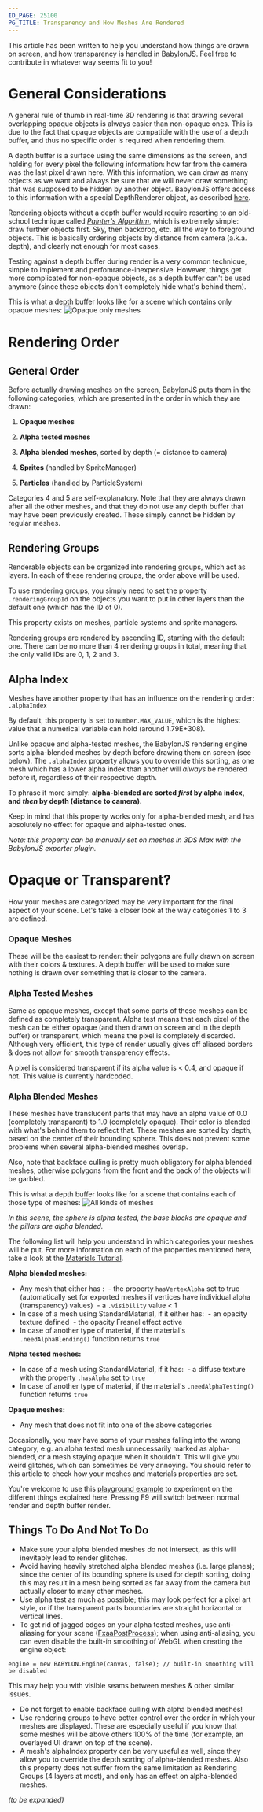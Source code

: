 ```yaml
---
ID_PAGE: 25100
PG_TITLE: Transparency and How Meshes Are Rendered
---
```

This article has been written to help you understand how things are drawn on screen, and how transparency is handled in BabylonJS. Feel free to contribute in whatever way seems fit to you!

# General Considerations

A general rule of thumb in real-time 3D rendering is that drawing several overlapping opaque objects is always easier than non-opaque ones. This is due to the fact that opaque objects are compatible with the use of a depth buffer, and thus no specific order is required when rendering them.

A depth buffer is a surface using the same dimensions as the screen, and holding for every pixel the following information: how far from the camera was the last pixel drawn here. With this information, we can draw as many objects as we want and always be sure that we will never draw something that was supposed to be hidden by another object. BabylonJS offers access to this information with a special DepthRenderer object, as described [here](http://doc.babylonjs.com/page.php?p=24825). 

Rendering objects without a depth buffer would require resorting to an old-school technique called [*Painter's Algorithm*](http://en.wikipedia.org/wiki/Painter's_algorithm), which is extremely simple: draw further objects first. Sky, then backdrop, etc. all the way to foreground objects. This is basically ordering objects by distance from camera (a.k.a. depth), and clearly not enough for most cases.

Testing against a depth buffer during render is a very common technique, simple to implement and perfomrance-inexpensive. However, things get more complicated for non-opaque objects, as a depth buffer can't be used anymore (since these objects don't completely hide what's behind them).

This is what a depth buffer looks like for a scene which contains only opaque meshes:
![Opaque only meshes](http://i.imgur.com/2iWCAwT.png)


# Rendering Order

## General Order

Before actually drawing meshes on the screen, BabylonJS puts them in the following categories, which are presented in the order in which they are drawn:

1. **Opaque meshes**

2. **Alpha tested meshes**

3. **Alpha blended meshes**, sorted by depth (= distance to camera)

4. **Sprites** (handled by SpriteManager)

5. **Particles** (handled by ParticleSystem)

Categories 4 and 5 are self-explanatory. Note that they are always drawn after all the other meshes, and that they do not use any depth buffer that may have been previously created. These simply cannot be hidden by regular meshes.

## Rendering Groups

Renderable objects can be organized into rendering groups, which act as layers. In each of these rendering groups, the order above will be used.

To use rendering groups, you simply need to set the property `.renderingGroupId` on the objects you want to put in other layers than the default one (which has the ID of 0).

This property exists on meshes, particle systems and sprite managers.

Rendering groups are rendered by ascending ID, starting with the default one. There can be no more than 4 rendering groups in total, meaning that the only valid IDs are 0, 1, 2 and 3.


## Alpha Index

Meshes have another property that has an influence on the rendering order: `.alphaIndex`

By default, this property is set to `Number.MAX_VALUE`, which is the highest value that a numerical variable can hold (around 1.79E+308).

Unlike opaque and alpha-tested meshes, the BabylonJS rendering engine sorts alpha-blended meshes by depth before drawing them on screen (see below). The `.alphaIndex` property allows you to override this sorting, as one mesh which has a lower alpha index than another will *always* be rendered before it, regardless of their respective depth.

To phrase it more simply: **alpha-blended are sorted *first* by alpha index, and *then* by depth (distance to camera).**

Keep in mind that this property works only for alpha-blended mesh, and has absolutely no effect for opaque and alpha-tested ones.

*Note: this property can be manually set on meshes in 3DS Max with the BabylonJS exporter plugin.*

# Opaque or Transparent?

How your meshes are categorized may be very important for the final aspect of your scene. Let's take a closer look at the way categories 1 to 3 are defined.

### Opaque Meshes

These will be the easiest to render: their polygons are fully drawn on screen with their colors & textures. A depth buffer will be used to make sure nothing is drawn over something that is closer to the camera.

### Alpha Tested Meshes

Same as opaque meshes, except that some parts of these meshes can be defined as completely transparent. Alpha test means that each pixel of the mesh can be either opaque (and then drawn on screen and in the depth buffer) or transparent, which means the pixel is completely discarded. Although very efficient, this type of render usually gives off aliased borders & does not allow for smooth transparency effects.

A pixel is considered transparent if its alpha value is < 0.4, and opaque if not. This value is currently hardcoded.

### Alpha Blended Meshes

These meshes have translucent parts that may have an alpha value of 0.0 (completely transparent) to 1.0 (completely opaque). Their color is blended with what's behind them to reflect that. These meshes are sorted by depth, based on the center of their bounding sphere. This does not prevent some problems when several alpha-blended meshes overlap.

Also, note that backface culling is pretty much obligatory for alpha blended meshes, otherwise polygons from the front and the back of the objects will be garbled.

This is what a depth buffer looks like for a scene that contains each of those type of meshes:
![All kinds of meshes](http://i.imgur.com/l0XIlKv.png)

*In this scene, the sphere is alpha tested, the base blocks are opaque and the pillars are alpha blended.*

The following list will help you understand in which categories your meshes will be put. For more information on each of the properties mentioned here, take a look at the [Materials Tutorial](page.php?p=22051).

**Alpha blended meshes:**

- Any mesh that either has :
 - the property `hasVertexAlpha` set to true (automatically set for exported meshes if vertices have individual alpha (transparency) values)
 - a `.visibility` value < 1
- In case of a mesh using StandardMaterial, if it either has:
 - an opacity texture defined
 - the opacity Fresnel effect active
- In case of another type of material, if the material's `.needAlphaBlending()` function returns `true`

**Alpha tested meshes:**

- In case of a mesh using StandardMaterial, if it has:
 - a diffuse texture with the property `.hasAlpha` set to `true`
- In case of another type of material, if the material's `.needAlphaTesting()` function returns `true`

**Opaque meshes:**

- Any mesh that does not fit into one of the above categories

Occasionally, you may have some of your meshes falling into the wrong category, e.g. an alpha tested mesh unnecessarily marked as alpha-blended, or a mesh staying opaque when it shouldn't. This will give you weird glitches, which can sometimes be very annoying. You should refer to this article to check how your meshes and materials properties are set.

You're welcome to use this [playground example](http://babylonjs-playground.azurewebsites.net/#1PHYB0#6) to experiment on the different things explained here. Pressing F9 will switch between normal render and depth buffer render.


## Things To Do And Not To Do

- Make sure your alpha blended meshes do not intersect, as this will inevitably lead to render glitches.
- Avoid having heavily stretched alpha blended meshes (i.e. large planes); since the center of its bounding sphere is used for depth sorting, doing this may result in a mesh being sorted as far away from the camera but actually closer to many other meshes.
- Use alpha test as much as possible; this may look perfect for a pixel art style, or if the transparent parts boundaries are straight horizontal or vertical lines.
- To get rid of jagged edges on your alpha tested meshes, use anti-aliasing for your scene ([FxaaPostProcess](page.php?p=22431)); when using anti-aliasing, you can even disable the built-in smoothing of WebGL when creating the engine object:

`engine = new BABYLON.Engine(canvas, false); // built-in smoothing will be disabled`

This may help you with visible seams between meshes & other similar issues.

- Do not forget to enable backface culling with alpha blended meshes!
- Use rendering groups to have better control over the order in which your meshes are displayed. These are especially useful if you know that some meshes will be above others 100% of the time (for example, an overlayed UI drawn on top of the scene).
- A mesh's alphaIndex property can be very useful as well, since they allow you to override the depth sorting of alpha-blended meshes. Also this property does not suffer from the same limitation as Rendering Groups (4 layers at most), and only has an effect on alpha-blended meshes.

*(to be expanded)*